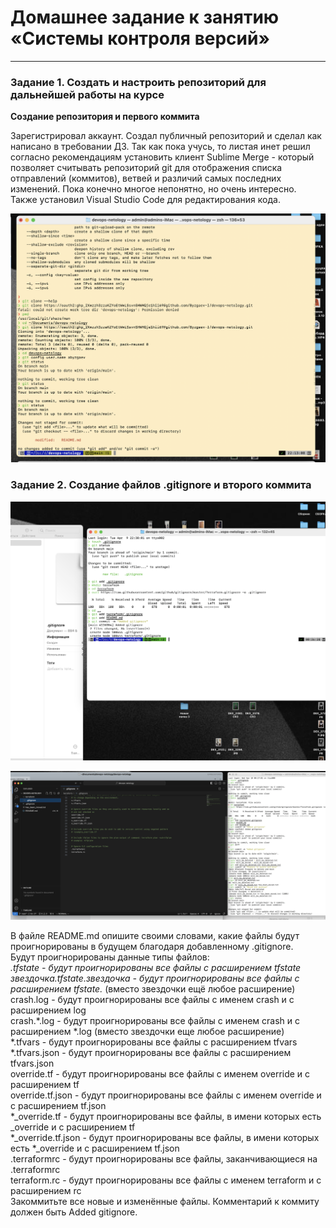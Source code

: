 # **Домашнее задание к занятию «Системы контроля версий»**

---

### Задание 1. Создать и настроить репозиторий для дальнейшей работы на курсе

**Создание репозитория и первого коммита**  

Зарегистрировал аккаунт.
Создал публичный репозиторий и сделал как написано в требовании ДЗ.
Так как пока учусь, то листая инет решил согласно рекомендациям установить клиент Sublime Merge -  который позволяет считывать репозиторий git для отображения списка отправлений (коммитов), ветвей и различий самых последних изменений. Пока конечно многое непонятно, но очень интересно.
Также установил Visual Studio Code для редактирования кода.

![image](https://github.com/Byzgaev-I/devops-netology/blob/main/1.png)

### Задание 2. Создание файлов .gitignore и второго коммита

![image](https://github.com/Byzgaev-I/devops-netology/blob/main/2.png) 

![image](https://github.com/Byzgaev-I/devops-netology/blob/main/3.png)

В файле README.md опишите своими словами, какие файлы будут проигнорированы в будущем благодаря добавленному .gitignore.  
Будут проигнорированы данные типы файлов:  
*.tfstate - будут проигнорированы все файлы с расширением tfstate  
звездочка.tfstate.звездочка - будут проигнорированы все файлы с расширением tfstate.* (вместо звездочки ещё любое расширение)  
crash.log - будут проигнорированы все файлы с именем crash и с расширением log  
crash.*.log - будут проигнорированы все файлы с именем crash и с расширением *.log (вместо звездочки еще любое расширение)  
*.tfvars - будут проигнорированы все файлы с расширением tfvars  
*.tfvars.json - будут проигнорированы все файлы с расширением tfvars.json  
override.tf - будут проигнорированы все файлы с именем override и с расширением tf  
override.tf.json - будут проигнорированы все файлы с именем override и с расширением tf.json  
*_override.tf - будут проигнорированы все файлы, в имени которых есть _override и с расширением tf  
*_override.tf.json - будут проигнорированы все файлы, в имени которых есть *_override и с расширением tf.json  
.terraformrc - будут проигнорированы все файлы, заканчивающиеся на .terraformrc  
terraform.rc - будут проигнорированы все файлы с именем terraform и с расширением rc  
Закоммитьте все новые и изменённые файлы. Комментарий к коммиту должен быть Added gitignore.  

